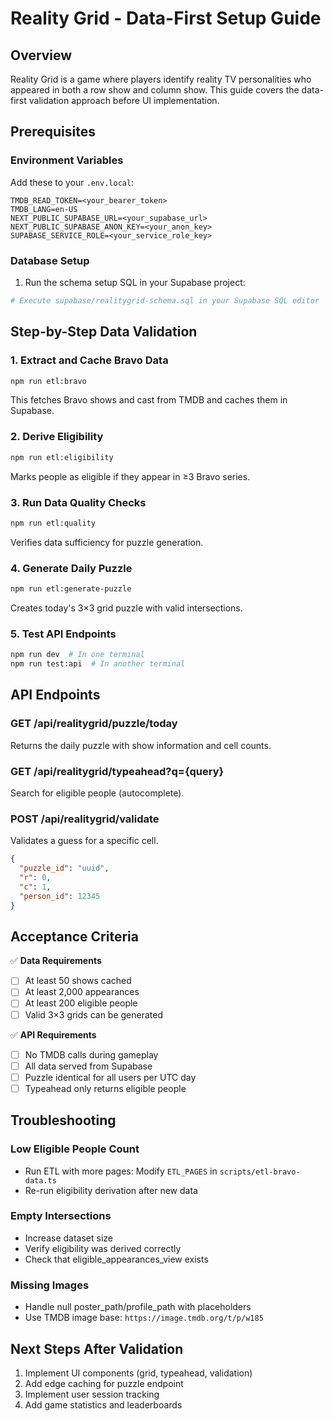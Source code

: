 # Reality Grid - Data-First Setup Guide

## Overview
Reality Grid is a game where players identify reality TV personalities who appeared in both a row show and column show. This guide covers the data-first validation approach before UI implementation.

## Prerequisites

### Environment Variables
Add these to your `.env.local`:
```
TMDB_READ_TOKEN=<your_bearer_token>
TMDB_LANG=en-US
NEXT_PUBLIC_SUPABASE_URL=<your_supabase_url>
NEXT_PUBLIC_SUPABASE_ANON_KEY=<your_anon_key>
SUPABASE_SERVICE_ROLE=<your_service_role_key>
```

### Database Setup
1. Run the schema setup SQL in your Supabase project:
```bash
# Execute supabase/realitygrid-schema.sql in your Supabase SQL editor
```

## Step-by-Step Data Validation

### 1. Extract and Cache Bravo Data
```bash
npm run etl:bravo
```
This fetches Bravo shows and cast from TMDB and caches them in Supabase.

### 2. Derive Eligibility
```bash
npm run etl:eligibility
```
Marks people as eligible if they appear in ≥3 Bravo series.

### 3. Run Data Quality Checks
```bash
npm run etl:quality
```
Verifies data sufficiency for puzzle generation.

### 4. Generate Daily Puzzle
```bash
npm run etl:generate-puzzle
```
Creates today's 3×3 grid puzzle with valid intersections.

### 5. Test API Endpoints
```bash
npm run dev  # In one terminal
npm run test:api  # In another terminal
```

## API Endpoints

### GET /api/realitygrid/puzzle/today
Returns the daily puzzle with show information and cell counts.

### GET /api/realitygrid/typeahead?q={query}
Search for eligible people (autocomplete).

### POST /api/realitygrid/validate
Validates a guess for a specific cell.
```json
{
  "puzzle_id": "uuid",
  "r": 0,
  "c": 1,
  "person_id": 12345
}
```

## Acceptance Criteria

✅ **Data Requirements**
- [ ] At least 50 shows cached
- [ ] At least 2,000 appearances
- [ ] At least 200 eligible people
- [ ] Valid 3×3 grids can be generated

✅ **API Requirements**
- [ ] No TMDB calls during gameplay
- [ ] All data served from Supabase
- [ ] Puzzle identical for all users per UTC day
- [ ] Typeahead only returns eligible people

## Troubleshooting

### Low Eligible People Count
- Run ETL with more pages: Modify `ETL_PAGES` in `scripts/etl-bravo-data.ts`
- Re-run eligibility derivation after new data

### Empty Intersections
- Increase dataset size
- Verify eligibility was derived correctly
- Check that eligible_appearances_view exists

### Missing Images
- Handle null poster_path/profile_path with placeholders
- Use TMDB image base: `https://image.tmdb.org/t/p/w185`

## Next Steps After Validation

1. Implement UI components (grid, typeahead, validation)
2. Add edge caching for puzzle endpoint
3. Implement user session tracking
4. Add game statistics and leaderboards
